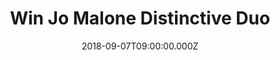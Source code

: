 ---
campaign-uuid: "c-27c6c319-55d9-499a-958c-76c50d4579bd"
type: "Preview"
category: "Gifts"
date: "2018-09-07T09:00:00.000Z"
end-date: "2018-11-07T23:59:00.000Z"
disable-form: false
is_promoted: true
has_entry_page: true
title: "Win Jo Malone Distinctive Duo"
competition-description: "<p>Fill your life with scent, fill your life with the best\
  \ British bespoke fragrances from Jo Malone. Immaculately wrapped in their signature\
  \ box. Create an individual statement. We want you to feel special that is why we\
  \ are giving you the chance of winning the magical Distinctive Duo from Jo Malone\
  \ including the Dark Amber & Ginger Lily Body Crème & Dark Amber & Ginger Lily Cologne\
  \ Intense.</p>\r\n<p>Feel truly unique with Jo Malone.</p>"
hero-header: "Win Jo Malone Distinctive Duo"
terms-confirmation: "N/A"
banner-img: "https://assets.expresslyapp.com/asset-9bb610a0-74a7-43f5-98dc-41c530d52724.jpg"
logo-left-href: "http://jomalone.co.uk"
logo-left-image: "https://assets.expresslyapp.com/b7c4f5cf-6a10-40e3-8e73-d658b9b2d4f0-thumb.png"
logo-left-title: "Jo Malone"
bg-image-hero: "https://assets.expresslyapp.com/asset-816948ed-b184-42aa-8134-8f43222d738a.jpg"
bg-image-first: "https://assets.expresslyapp.com/asset-4e5692ea-7724-43c2-bdc4-ce7a07390df9.jpg"
bg-image-second: "https://assets.expresslyapp.com/asset-a2fe3136-2172-4124-9e88-c452d322a597.jpg"
section1-content: "<p>Each fragrance is crafted from the highest quality ingredients\
  \ by master perfumers. Tailor made, exquisitely simple, refined. And always with\
  \ a touch of the unexpected, a characteristic of every Jo Malone™ creation.</p>\r\
  \n<p>It is inspired by, and immersed in, modern British culture, curating collections\
  \ between world-renowned master perfumers and London's leading creative talent.\
  \ In working with the most forward-thinking style mavens, Jo Malone London is enduringly\
  \ at the forefront of perfumery.</p>"
section2-content: "<p>A gift from Jo Malone London is always a welcome luxury. We\
  \ want you to welcome Jo Malone in your life, don’t miss out this opportunity of\
  \ winning the Distinctive Duo from Jo Malone.</p>\r\n<p>Discover the Art of Fragrance\
  \ Combining with Jo Malone.</p>"
entry-title: "Win Jo Malone Distinctive Duo"
entry-content: "Enter the draw to win the magical Distinctive Duo from Jo Malone by\
  \ completing the form below before 23:59 on 7th of November 2018."
has-winner: false
prize-description: "Jo Malone Distinctive Duo"
special-conditions: "Multiple entries are allowed up to one every day."
---